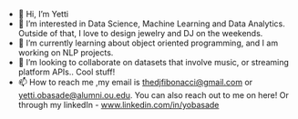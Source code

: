 - 👋 Hi, I’m Yetti 
- 👀 I’m interested in Data Science, Machine Learning and Data Analytics. Outside of that, I love to design jewelry and DJ on the weekends.
- 🌱 I’m currently learning about object oriented programming, and I am working on NLP projects.
- 💞️ I’m looking to collaborate on datasets that involve music, or streaming platform APIs.. Cool stuff!
- 📫 How to reach me ,my email is thedjfibonacci@gmail.com or yetti.obasade@alumni.ou.edu. You can also reach out to me on here! Or through my linkedIn - www.linkedin.com/in/yobasade

<!---
yobasade/yobasade is a ✨ special ✨ repository because its `README.md` (this file) appears on your GitHub profile.
You can click the Preview link to take a look at your changes.
--->
